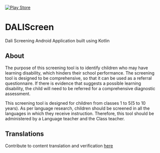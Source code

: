 [![Play Store](https://www.hammerpricelive.com/wp-content/uploads/2016/08/play-store-icon.png)](https://play.google.com/store/apps/details?id=org.unesco.mgiep.dali)

# DALIScreen
Dali Screening Android Application built using Kotlin

## About
The purpose of this screening tool is to identify children who may have learning disability, which hinders their school performance. The screening tool is designed to be comprehensive, so that it can be used as a referral questionnaire. If there is evidence that suggests a possible learning disability, the child will need to be referred for a comprehensive diagnostic assessment.

This screening tool is designed for children from classes 1 to 5(5 to 10 years). As per language research, children should be screened in all the languages in which they receive instruction.
Therefore, this tool should be administered by a Language teacher and the Class teacher.

## Translations
Contribute to content translation and verification [here](https://crowdin.com/project/daliscreen)
